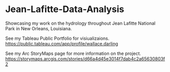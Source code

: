 # Jean-Lafitte-Data-Analysis
Showcasing my work on the hydrology throughout Jean Lafitte National Park in New Orleans, Louisiana.

See my Tableau Public Portfolio for visiualizaions. https://public.tableau.com/app/profile/wallace.darling


See my Arc StoryMaps page for more information on the project. https://storymaps.arcgis.com/stories/d66a4d45e3014f7dab4c2a65630803f2
